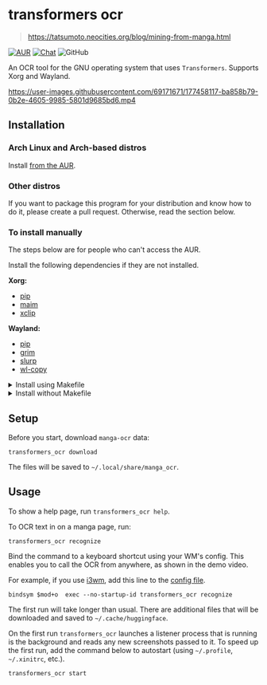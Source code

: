 # transformers ocr

> https://tatsumoto.neocities.org/blog/mining-from-manga.html

[![AUR](https://img.shields.io/badge/AUR-install-blue)](https://aur.archlinux.org/packages/transformers_ocr)
[![Chat](https://img.shields.io/badge/chat-join-green)](https://tatsumoto-ren.github.io/blog/join-our-community.html)
![GitHub](https://img.shields.io/github/license/Ajatt-Tools/transformers_ocr)

An OCR tool for the GNU operating system that uses `Transformers`.
Supports Xorg and Wayland.

https://user-images.githubusercontent.com/69171671/177458117-ba858b79-0b2e-4605-9985-5801d9685bd6.mp4

## Installation

### Arch Linux and Arch-based distros

Install [from the AUR](https://aur.archlinux.org/packages/transformers_ocr).

### Other distros

If you want to package this program for your distribution and know how to do it,
please create a pull request.
Otherwise, read the section below.

### To install manually

The steps below are for people who can't access the AUR.

Install the following dependencies if they are not installed.

**Xorg:**

* [pip](https://pypi.org/project/pip/)
* [maim](https://github.com/naelstrof/maim)
* [xclip](https://github.com/astrand/xclip)

**Wayland:**

* [pip](https://pypi.org/project/pip/)
* [grim](https://git.sr.ht/~emersion/grim)
* [slurp](https://github.com/emersion/slurp)
* [wl-copy](https://github.com/bugaevc/wl-clipboard)

<details>

<summary>Install using Makefile</summary>

```
git clone 'https://github.com/Ajatt-Tools/transformers_ocr.git'
cd -- 'transformers_ocr'
sudo make install
```

</details>

<details>

<summary>Install without Makefile</summary>

These steps install the program to `~/.local/bin`.
`~/.local/bin` should be added to the PATH.

```
mkdir -p ~/.local/share/transformers_ocr
git clone 'https://github.com/Ajatt-Tools/transformers_ocr.git' ~/.local/share/transformers_ocr
ln -sr ~/.local/share/transformers_ocr/transformers_ocr.sh ~/.local/bin/transformers_ocr
```

</details>

## Setup

Before you start,
download `manga-ocr` data:

```
transformers_ocr download
```

The files will be saved to `~/.local/share/manga_ocr`.

## Usage

To show a help page, run `transformers_ocr help`.

To OCR text in on a manga page, run:

```
transformers_ocr recognize
```

Bind the command to a keyboard shortcut using your WM's config.
This enables you to call the OCR from anywhere, as shown in the demo video.

For example, if you use [i3wm](https://i3wm.org/),
add this line to the [config file](https://i3wm.org/docs/userguide.html#configuring).

```
bindsym $mod+o  exec --no-startup-id transformers_ocr recognize
```

The first run will take longer than usual.
There are additional files that will be downloaded and saved to `~/.cache/huggingface`.

On the first run `transformers_ocr` launches a listener process
that is running is the background and reads any new screenshots passed to it.
To speed up the first run, add the command below to autostart (using `~/.profile`, `~/.xinitrc`, etc.).

```
transformers_ocr start
```
